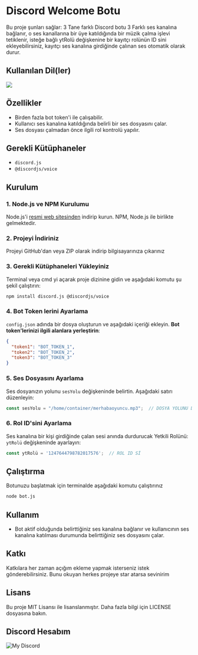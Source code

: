 # Discord Welcome Botu

Bu proje şunları sağlar: 3 Tane farklı Discord botu 3 Farklı ses kanalına bağlanır, o ses kanallarına bir üye katıldığında bir müzik çalma işlevi tetiklenir, isteğe bağlı ytRolü değişkenine bir kayıtçı rolünün ID sini ekleyebilirsiniz, kayıtçı ses kanalına girdiğinde çalınan ses otomatik olarak durur.



## Kullanılan Dil(ler)

<picture>
  <source srcset="https://skillicons.dev/icons?i=js,nodejs" media="(prefers-color-scheme: dark)">
  <img src="https://skillicons.dev/icons?i=js,nodejs">
</picture>


## Özellikler

- Birden fazla bot token'i ile çalışabilir.
- Kullanıcı ses kanalına katıldığında belirli bir ses dosyasını çalar.
- Ses dosyası çalmadan önce ilgili rol kontrolü yapılır.

## Gerekli Kütüphaneler

- `discord.js`
- `@discordjs/voice`

## Kurulum

### 1. Node.js ve NPM Kurulumu

Node.js'i [resmi web sitesinden](https://nodejs.org/) indirip kurun. NPM, Node.js ile birlikte gelmektedir.

### 2. Projeyi İndiriniz

Projeyi GitHub'dan veya ZIP olarak indirip bilgisayarınıza çıkarınız

### 3. Gerekli Kütüphaneleri Yükleyiniz

Terminal veya cmd yi açarak proje dizinine gidin ve aşağıdaki komutu şu şekil çalıştırın:

```bash
npm install discord.js @discordjs/voice
```

### 4. Bot Token lerini Ayarlama

`config.json` adında bir dosya oluşturun ve aşağıdaki içeriği ekleyin. **Bot token'lerinizi ilgili alanlara yerleştirin**:

```json
{
  "token1": "BOT_TOKEN_1",
  "token2": "BOT_TOKEN_2",
  "token3": "BOT_TOKEN_3"
}
```

### 5. Ses Dosyasını Ayarlama

Ses dosyanızın yolunu `sesYolu` değişkeninde belirtin. Aşağıdaki satırı düzenleyin:

```javascript
const sesYolu = "/home/container/merhabaoyuncu.mp3";  // DOSYA YOLUNU DEĞİŞTİR
```

### 6. Rol ID'sini Ayarlama

Ses kanalına bir kişi girdiğinde çalan sesi anında durdurucak Yetkili Rolünü: `ytRolü` değişkeninde ayarlayın:

```javascript
const ytRolü = '1247644798782017576';  // ROL ID Sİ
```

## Çalıştırma

Botunuzu başlatmak için terminalde aşağıdaki komutu çalıştırınız

```bash
node bot.js
```


## Kullanım

- Bot aktif olduğunda belirttiğiniz ses kanalına bağlanır ve kullanıcının ses kanalına katılması durumunda belirttiğiniz ses dosyasını çalar.

## Katkı

Katkılara her zaman açığım ekleme yapmak isterseniz istek gönderebilirsiniz. Bunu okuyan herkes projeye star atarsa sevinirim

## Lisans

Bu proje MIT Lisansı ile lisanslanmıştır. Daha fazla bilgi için LICENSE dosyasına bakın.



## Discord Hesabım

![My Discord](https://lantern.rest/api/v1/users/794909914760871967?svg=1&theme=dark&borderRadius=2&hideActivity=1&hideStatus=0)
